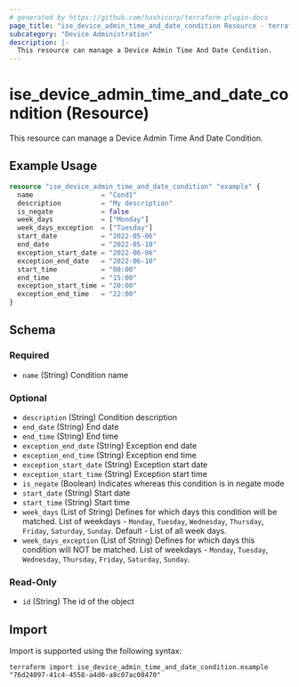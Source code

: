 ```yaml
---
# generated by https://github.com/hashicorp/terraform-plugin-docs
page_title: "ise_device_admin_time_and_date_condition Resource - terraform-provider-ise"
subcategory: "Device Administration"
description: |-
  This resource can manage a Device Admin Time And Date Condition.
---
```


# ise_device_admin_time_and_date_condition (Resource)

This resource can manage a Device Admin Time And Date Condition.

## Example Usage

```terraform
resource "ise_device_admin_time_and_date_condition" "example" {
  name                 = "Cond1"
  description          = "My description"
  is_negate            = false
  week_days            = ["Monday"]
  week_days_exception  = ["Tuesday"]
  start_date           = "2022-05-06"
  end_date             = "2022-05-10"
  exception_start_date = "2022-06-06"
  exception_end_date   = "2022-06-10"
  start_time           = "08:00"
  end_time             = "15:00"
  exception_start_time = "20:00"
  exception_end_time   = "22:00"
}
```

<!-- schema generated by tfplugindocs -->
## Schema

### Required

- `name` (String) Condition name

### Optional

- `description` (String) Condition description
- `end_date` (String) End date
- `end_time` (String) End time
- `exception_end_date` (String) Exception end date
- `exception_end_time` (String) Exception end time
- `exception_start_date` (String) Exception start date
- `exception_start_time` (String) Exception start time
- `is_negate` (Boolean) Indicates whereas this condition is in negate mode
- `start_date` (String) Start date
- `start_time` (String) Start time
- `week_days` (List of String) Defines for which days this condition will be matched. List of weekdays - `Monday`, `Tuesday`, `Wednesday`, `Thursday`, `Friday`, `Saturday`, `Sunday`. Default - List of all week days.
- `week_days_exception` (List of String) Defines for which days this condition will NOT be matched. List of weekdays - `Monday`, `Tuesday`, `Wednesday`, `Thursday`, `Friday`, `Saturday`, `Sunday`.

### Read-Only

- `id` (String) The id of the object

## Import

Import is supported using the following syntax:

```shell
terraform import ise_device_admin_time_and_date_condition.example "76d24097-41c4-4558-a4d0-a8c07ac08470"
```
